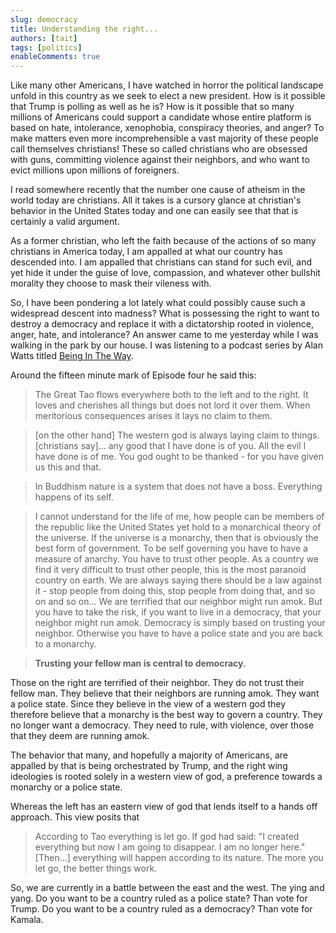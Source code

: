 ```yaml
---
slug: democracy
title: Understanding the right...
authors: [tait]
tags: [politics]
enableComments: true
---
```


Like many other Americans, I have watched in horror the political landscape unfold in this country as we seek to elect a new president. <!-- truncate --> How is it possible that Trump is polling as well as he is? How is it possible that so many millions of Americans could support a candidate whose entire platform is based on hate, intolerance, xenophobia, conspiracy theories, and anger? To make matters even more incomprehensible a vast majority of these people call themselves christians! These so called christians who are obsessed with guns, committing violence against their neighbors, and who want to evict millions upon millions of foreigners.

I read somewhere recently that the number one cause of atheism in the world today are christians. All it takes is a cursory glance at christian's behavior in the United States today and one can easily see that that is certainly a valid argument.

As a former christian, who left the faith because of the actions of so many christians in America today, I am appalled at what our country has descended into. I am appalled that christians can stand for such evil, and yet hide it under the guise of love, compassion, and whatever other bullshit morality they choose to mask their vileness with.

So, I have been pondering a lot lately what could possibly cause such a widespread descent into madness? What is possessing the right to want to destroy a democracy and replace it with a dictatorship rooted in violence, anger, hate, and intolerance?
An answer came to me yesterday while I was walking in the park by our house. I was listening to a podcast series by Alan Watts titled [Being In The Way](https://open.spotify.com/show/3RZiM62g8XYE4PuEF2EleN?si=0a430b75bd954c48).

Around the fifteen minute mark of Episode four he said this:

> The Great Tao flows everywhere both to the left and to the right. It loves and cherishes all things but does not lord it over them. When meritorious consequences arises it lays no claim to them.

> [on the other hand] The western god is always laying claim to things. [christians say]... any good that I have done is of you. All the evil I have done is of me. You god ought to be thanked - for you have given us this and that.

> In Buddhism nature is a system that does not have a boss. Everything happens of its self.

> I cannot understand for the life of me, how people can be members of the republic like the United States yet hold to a monarchical theory of the universe. If the universe is a monarchy, then that is obviously the best form of government. To be self governing you have to have a measure of anarchy. You have to trust other people. As a country we find it very difficult to trust other people, this is the most paranoid country on earth. We are always saying there should be a law against it - stop people from doing this, stop people from doing that, and so on and so on... We are terrified that our neighbor might run amok. But you have to take the risk, if you want to live in a democracy, that your neighbor might run amok. Democracy is simply based on trusting your neighbor. Otherwise you have to have a police state and you are back to a monarchy.

> **Trusting your fellow man is central to democracy.**

Those on the right are terrified of their neighbor. They do not trust their fellow man. They believe that their neighbors are running amok. They want a police state. Since they believe in the view of a western god they therefore believe that a monarchy is the best way to govern a country. They no longer want a democracy. They need to rule, with violence, over those that they deem are running amok.

The behavior that many, and hopefully a majority of Americans, are appalled by that is being orchestrated by Trump, and the right wing ideologies is rooted solely in a western view of god, a preference towards a monarchy or a police state.

Whereas the left has an eastern view of god that lends itself to a hands off approach. This view posits that

> According to Tao everything is let go. If god had said: "I created everything but now I am going to disappear. I am no longer here." [Then...] everything will happen according to its nature. The more you let go, the better things work.

So, we are currently in a battle between the east and the west. The ying and yang. Do you want to be a country ruled as a police state? Than vote for Trump. Do you want to be a country ruled as a democracy? Than vote for Kamala.
